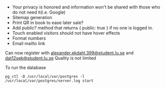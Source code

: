 * Your privacy is honored and information won't be shared with those who do not need it(i.e. Google)
* Sitemap generation
* Print QR in book to ease later sale?
* Add public? method that returns { public: true } if no one is logged in.
* Touch enabled visitors should not have hover effects
* Format numbers
* Email mailto link

Can now register with alexander.ekdahl.399@student.lu.se and dat12sek@student.lu.se
Quality is not limited

To run the database

    pg_ctl -D /usr/local/var/postgres -l /usr/local/var/postgres/server.log start
